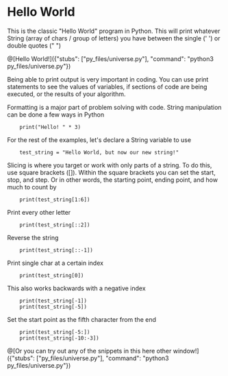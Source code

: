 


# Hello World


   This is the classic "Hello World" program in Python. This will 
   print whatever String (array of chars / group of letters) you have between the single (' ') or double quotes (" ")
        
@[Hello World!]({"stubs": ["py_files/universe.py"], "command": "python3 py_files/universe.py"})

   Being able to print output is very important in coding. You can use print statements to see the values of variables, if sections of code are being executed,
   or the results of your algorithm.

   Formatting is a major part of problem solving with code. String
   manipulation can be done a few ways in Python
        
        print("Hello! " * 3)
        
   For the rest of the examples, let's declare a String variable to use

        test_string = "Hello World, but now our new string!"

   Slicing is where you target or work with only parts of a string.
   To do this, use square brackets ([]). Within the square 
   brackets you can set the start, stop, and step. Or in other 
   words, the starting point, ending point, and how much to count by
        
        print(test_string[1:6])

   Print every other letter
        
        print(test_string[::2])

   Reverse the string
        
        print(test_string[::-1])

   Print single char at a certain index 
        
        print(test_string[0])

   This also works backwards with a negative index
        
        print(test_string[-1])
        print(test_string[-5])

   Set the start point as the fifth character from the end
        
        print(test_string[-5:])
        print(test_string[-10:-3])
        

@[Or you can try out any of the snippets in this here other window!]({"stubs": ["py_files/universe.py"], "command": "python3 py_files/universe.py"})



